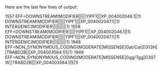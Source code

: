 Here are the last few lines of output:

1557 EFF=DOWNSTREAM(MODIFIER|||||YIPF1|||XP_004002046.1||1)
         DOWNSTREAM(MODIFIER|||||YIPF1|||XP_004002047.1||1)
         INTERGENIC(MODIFIER||||||||||1)
1558 EFF=DOWNSTREAM(MODIFIER|||||YIPF1|||XP_004002046.1||1)
         DOWNSTREAM(MODIFIER|||||YIPF1|||XP_004002047.1||1)
         INTERGENIC(MODIFIER||||||||||1)
1948 EFF=NON_SYNONYMOUS_CODING(MODERATE|MISSENSE|Gat/Cat|D313H||TRABD2B|||XP_004003584.1|5|1)
1949
         EFF=NON_SYNONYMOUS_CODING(MODERATE|MISSENSE|Ggg/Tgg|G307W||TRABD2B|||XP_004003584.1|5|1)
